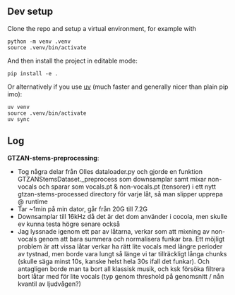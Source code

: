 ## Dev setup
Clone the repo and setup a virtual environment, for example with
```
python -m venv .venv 
source .venv/bin/activate
```
And then install the project in editable mode:
```
pip install -e .
```
Or alternatively if you use [uv](https://docs.astral.sh/uv/) (much faster and generally nicer than
plain pip imo):
```
uv venv
source .venv/bin/activate
uv sync
```

## Log
**GTZAN-stems-preprocessing**:
- Tog några delar från Olles dataloader.py och gjorde en funktion GTZANStemsDataset._preprocess som
  downsamplar samt mixar non-vocals och sparar som vocals.pt & non-vocals.pt (tensorer) i ett nytt
  gtzan-stems-processed directory för varje låt, så man slipper upprepa @ runtime
- Tar ~1min på min dator, går från 20G till 7.2G
- Downsamplar till 16kHz då det är det dom använder i cocola, men skulle ev kunna testa högre senare också 
- Jag lyssnade igenom ett par av låtarna, verkar som att mixning av non-vocals genom att bara
  summera och normalisera funkar bra. Ett möjligt problem är att vissa låtar verkar ha rätt lite
  vocals med längre perioder av tystnad, men borde vara lungt så länge vi tar tillräckligt långa
  chunks (skulle säga minst 10s, kanske helst hela 30s ifall det funkar). Och antagligen borde man
  ta bort all klassisk musik, och ksk försöka filtrera bort låtar med för lite vocals (typ genom
  threshold på genomsnitt / nån kvantil av ljudvågen?)
